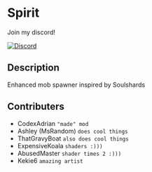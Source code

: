 # Spirit
Join my discord!

[![Discord](https://img.shields.io/discord/857985930078060554?style=for-the-badge)](https://discord.gg/CWrUhpvNwH)
## Description

Enhanced mob spawner inspired by Soulshards

## Contributers

* CodexAdrian  `"made" mod`
* Ashley (MsRandom)  `does cool things`
* ThatGravyBoat  `also does cool things`
* ExpensiveKoala  `shaders :)))`
* AbusedMaster  `shader times 2 :)))`
* Kekie6  `amazing artist`
